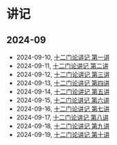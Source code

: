 # 讲记

## 2024-09

- 2024-09-10, [十二门论讲记 第一讲](./2024/09/10.md)
- 2024-09-11, [十二门论讲记 第二讲](./2024/09/11.md)
- 2024-09-12, [十二门论讲记 第三讲](./2024/09/12.md)
- 2024-09-13, [十二门论讲记 第四讲](./2024/09/13.md)
- 2024-09-14, [十二门论讲记 第五讲](./2024/09/14.md)
- 2024-09-15, [十二门论讲记 第六讲](./2024/09/15.md)
- 2024-09-16, [十二门论讲记 第七讲](./2024/09/16.md)
- 2024-09-17, [十二门论讲记 第八讲](./2024/09/17.md)
- 2024-09-18, [十二门论讲记 第九讲](./2024/09/18.md)
- 2024-09-19, [十二门论讲记 第十讲](./2024/09/19.md)
